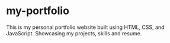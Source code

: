 # my-portfolio
This is my personal portfolio website built using HTML, CSS, and JavaScript. Showcasing my projects, skills and resume.
